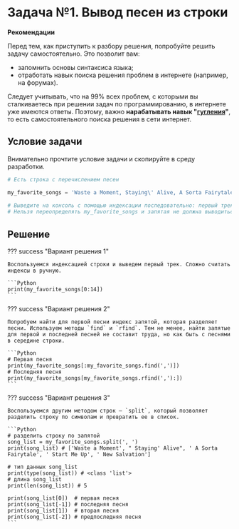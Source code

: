 # Задача №1. Вывод песен из строки

**Рекомендации**

Перед тем, как приступить к разбору решения, попробуйте решить задачу самостоятельно. Это позволит вам:

* запомнить основы синтаксиса языка;
* отработать навык поиска решения проблем в интернете (например, на форумах).

Следует учитывать, что на 99% всех проблем, с которыми вы сталкиваетесь при решении задач по программированию, в интернете уже имеются ответы. Поэтому, важно **нарабатывать навык "[гугления](https://www.google.com/)"**, то есть самостоятельного поиска решения в сети интернет.

## Условие задачи

Внимательно прочтите условие задачи и скопируйте в среду разработки.

```Python
# Есть строка с перечислением песен

my_favorite_songs = 'Waste a Moment, Staying\' Alive, A Sorta Fairytale, Start Me Up, New Salvation'

# Выведите на консоль с помощью индексации последовательно: первый трек, последний, второй, второй с конца
# Нельзя переопределять my_favorite_songs и запятая не должна выводиться.
```

## Решение

??? success "Вариант решения 1"

    Воспользуемся индексацией строки и выведем первый трек. Сложно считать индексы в ручную.

    ```Python
    print(my_favorite_songs[0:14])
    ```

??? success "Вариант решения 2"

    Попробуем найти для первой песни индекс запятой, которая разделяет песни. Используем методы `find` и `rfind`. Тем не менее, найти запятые для первой и последней песней не составит труда, но как быть с песнями в середине строки.

    ```Python
    # Первая песня
    print(my_favorite_songs[:my_favorite_songs.find(',')])
    # Последняя песня
    print(my_favorite_songs[my_favorite_songs.rfind(','):])
    ```

??? success "Вариант решения 3"

    Воспользуемся другим методом строк – `split`, который позволяет разделить строку по символам и превратить ее в список.

    ```Python
    # разделить строку по запятой
    song_list = my_favorite_songs.split(', ')
    print(song_list) # ['Waste a Moment', " Staying' Alive", ' A Sorta Fairytale', ' Start Me Up', ' New Salvation']

    # тип данных song_list
    print(type(song_list)) # <class 'list'>
    # длина song_list
    print(len(song_list)) # 5

    print(song_list[0])  # первая песня
    print(song_list[-1]) # последняя песня
    print(song_list[1])  # вторая песня 
    print(song_list[-2]) # предпоследняя песня
    ```
